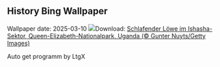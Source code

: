 ## History Bing Wallpaper
Wallpaper date: 2025-03-10
![](https://www.bing.com/th?id=OHR.NappingLion_DE-DE3110844323_UHD.jpg&w=1000)Download: [Schlafender Löwe im Ishasha-Sektor, Queen-Elizabeth-Nationalpark, Uganda (© Gunter Nuyts/Getty Images)](https://www.bing.com/th?id=OHR.NappingLion_DE-DE3110844323_UHD.jpg)

Auto get programm by LtgX

